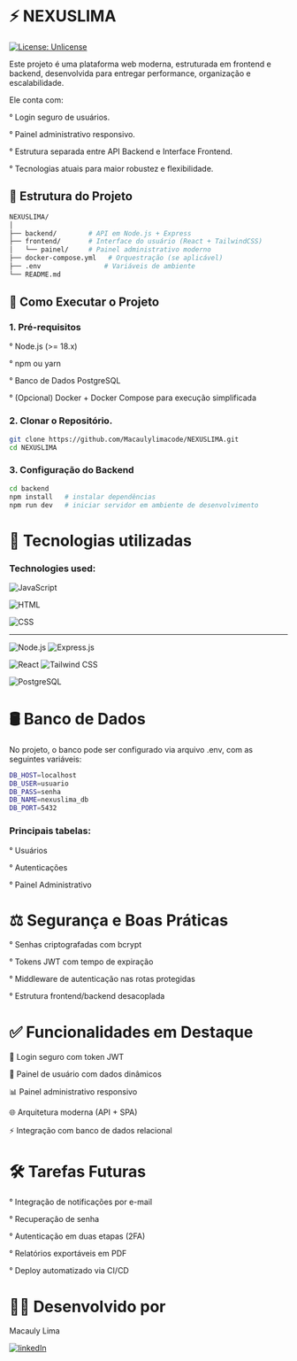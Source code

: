 # ⚡ NEXUSLIMA
[![License: Unlicense](https://img.shields.io/npm/l/react)](https://github.com/Macaulylimacode/NEXUSLIMA/blob/main/LICENSE)

Este projeto é uma plataforma web moderna, estruturada em frontend e backend, desenvolvida para entregar performance, organização e escalabilidade.

Ele conta com:

° Login seguro de usuários.

° Painel administrativo responsivo.

° Estrutura separada entre API Backend e Interface Frontend.

° Tecnologias atuais para maior robustez e flexibilidade.

## 📂 Estrutura do Projeto

```bash
NEXUSLIMA/
│
├── backend/        # API em Node.js + Express
├── frontend/       # Interface do usuário (React + TailwindCSS)
│   └── painel/     # Painel administrativo moderno
├── docker-compose.yml   # Orquestração (se aplicável)
├── .env                # Variáveis de ambiente
└── README.md

```

## 🚀 Como Executar o Projeto

### 1. Pré-requisitos

° Node.js (>= 18.x)

° npm ou yarn

° Banco de Dados PostgreSQL

° (Opcional) Docker + Docker Compose para execução simplificada

### 2. Clonar o Repositório.

```bash
git clone https://github.com/Macaulylimacode/NEXUSLIMA.git
cd NEXUSLIMA
```
### 3. Configuração do Backend

```bash
cd backend
npm install   # instalar dependências
npm run dev   # iniciar servidor em ambiente de desenvolvimento
```
# 🚀 Tecnologias utilizadas  
### Technologies used:

![JavaScript](https://img.shields.io/badge/JavaScript-F7DF1E?style=for-the-badge&logo=javascript&logoColor=black)

![HTML](https://img.shields.io/badge/HTML-239120?style=for-the-badge&logo=html5&logoColor=white)

![CSS](https://img.shields.io/badge/CSS-239120?&style=for-the-badge&logo=css3&logoColor=white)

---

![Node.js](https://img.shields.io/badge/Node.js-43853D?style=for-the-badge&logo=node.js&logoColor=white)
![Express.js](https://img.shields.io/badge/Express.js-000000?style=for-the-badge&logo=express&logoColor=white)

![React](https://img.shields.io/badge/React-61DAFB?style=for-the-badge&logo=react&logoColor=black)
![Tailwind CSS](https://img.shields.io/badge/Tailwind_CSS-38B2AC?style=for-the-badge&logo=tailwind-css&logoColor=white)

![PostgreSQL](https://img.shields.io/badge/PostgreSQL-316192?style=for-the-badge&logo=postgresql&logoColor=white)

# 🛢️ Banco de Dados

No projeto, o banco pode ser configurado via arquivo .env, com as seguintes variáveis:

```bash
DB_HOST=localhost
DB_USER=usuario
DB_PASS=senha
DB_NAME=nexuslima_db
DB_PORT=5432
```
### Principais tabelas:

° Usuários

° Autenticações

° Painel Administrativo

# ⚖️ Segurança e Boas Práticas

° Senhas criptografadas com bcrypt

° Tokens JWT com tempo de expiração

° Middleware de autenticação nas rotas protegidas

° Estrutura frontend/backend desacoplada

# ✅ Funcionalidades em Destaque

🔐 Login seguro com token JWT

👤 Painel de usuário com dados dinâmicos

📊 Painel administrativo responsivo

🌐 Arquitetura moderna (API + SPA)

⚡ Integração com banco de dados relacional

# 🛠️ Tarefas Futuras

° Integração de notificações por e-mail

° Recuperação de senha

° Autenticação em duas etapas (2FA)

° Relatórios exportáveis em PDF

° Deploy automatizado via CI/CD

# 👨‍💻 Desenvolvido por

Macauly Lima

[![linkedIn](https://img.shields.io/badge/LinkedIn-0077B5?style=for-the-badge&logo=linkedin&logoColor=white)](https://www.linkedin.com/in/macauly-lima-75984a269)
